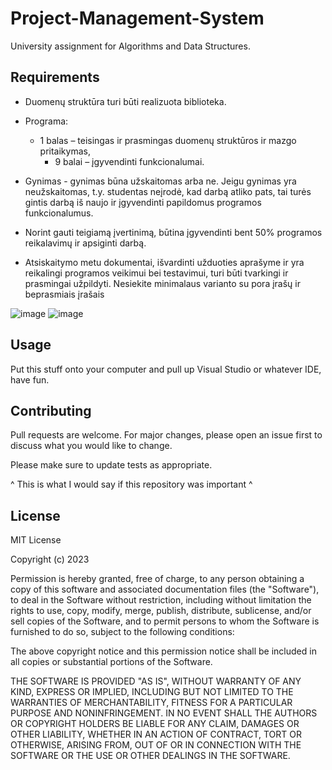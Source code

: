 # Project-Management-System
University assignment for Algorithms and Data Structures.

## Requirements
* Duomenų struktūra turi būti realizuota biblioteka.
* Programa:
  - 1 balas – teisingas ir prasmingas duomenų struktūros ir mazgo pritaikymas,
    - 9 balai – įgyvendinti funkcionalumai.
* Gynimas - gynimas būna užskaitomas arba ne. Jeigu gynimas yra neužskaitomas, t.y. studentas neįrodė, kad darbą atliko pats, tai turės gintis darbą iš naujo ir įgyvendinti papildomus programos funkcionalumus.

* Norint gauti teigiamą įvertinimą, būtina įgyvendinti bent 50% programos reikalavimų ir apsiginti darbą.
* Atsiskaitymo metu dokumentai, išvardinti užduoties aprašyme ir yra reikalingi programos veikimui bei testavimui, turi būti tvarkingi ir prasmingai užpildyti. Nesiekite minimalaus varianto su pora įrašų ir beprasmiais įrašais

![image](https://github.com/Codename-Wolf/Project-Management-System/assets/118678490/a45f9b54-658d-4333-81e7-95eeb7fcf56e)
![image](https://github.com/Codename-Wolf/Project-Management-System/assets/118678490/dd97dc44-1d61-4709-a097-38493f687b1d)

## Usage

Put this stuff onto your computer and pull up Visual Studio or whatever IDE, have fun.

## Contributing

Pull requests are welcome. For major changes, please open an issue first
to discuss what you would like to change.

Please make sure to update tests as appropriate.

^ This is what I would say if this repository was important ^

## License

MIT License

Copyright (c) 2023

Permission is hereby granted, free of charge, to any person obtaining a copy
of this software and associated documentation files (the "Software"), to deal
in the Software without restriction, including without limitation the rights
to use, copy, modify, merge, publish, distribute, sublicense, and/or sell
copies of the Software, and to permit persons to whom the Software is
furnished to do so, subject to the following conditions:

The above copyright notice and this permission notice shall be included in all
copies or substantial portions of the Software.

THE SOFTWARE IS PROVIDED "AS IS", WITHOUT WARRANTY OF ANY KIND, EXPRESS OR
IMPLIED, INCLUDING BUT NOT LIMITED TO THE WARRANTIES OF MERCHANTABILITY,
FITNESS FOR A PARTICULAR PURPOSE AND NONINFRINGEMENT. IN NO EVENT SHALL THE
AUTHORS OR COPYRIGHT HOLDERS BE LIABLE FOR ANY CLAIM, DAMAGES OR OTHER
LIABILITY, WHETHER IN AN ACTION OF CONTRACT, TORT OR OTHERWISE, ARISING FROM,
OUT OF OR IN CONNECTION WITH THE SOFTWARE OR THE USE OR OTHER DEALINGS IN THE
SOFTWARE.
